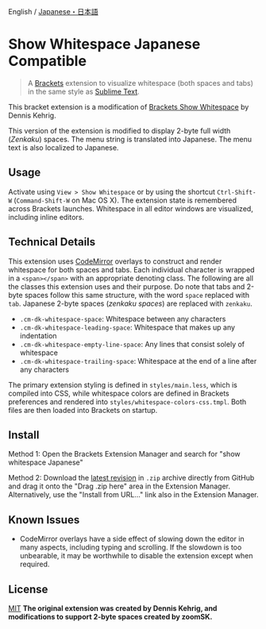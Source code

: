 English / [Japanese・日本語](https://github.com/in3etween/brackets-show-whitespace-Japanese/blob/JapaneseCompatible/README.ja.md)
# Show Whitespace Japanese Compatible

> A [Brackets](http://brackets.io/) extension to visualize whitespace (both spaces and tabs) in the same style as [Sublime Text](http://www.sublimetext.com/).

This bracket extension is a modification of [Brackets Show Whitespace](https://github.com/DennisKehrig/brackets-show-whitespace/) by Dennis Kehrig.

This version of the extension is modified to display 2-byte full width (*Zenkaku*) spaces. The menu string is translated into Japanese. The menu text is also localized to Japanese.

## Usage

Activate using `View > Show Whitespace` or by using the shortcut `Ctrl-Shift-W` (`Command-Shift-W` on Mac OS X). The extension state is remembered across Brackets launches. Whitespace in all editor windows are visualized, including inline editors.

## Technical Details

This extension uses [CodeMirror](http://codemirror.net/) overlays to construct and render whitespace for both spaces and tabs. Each individual character is wrapped in a `<span></span>` with an appropriate denoting class. The following are all the classes this extension uses and their purpose. Do note that tabs and 2-byte spaces follow this same structure, with the word `space` replaced with `tab`. Japanese 2-byte spaces (*zenkaku spaces*) are replaced with `zenkaku`.

* `.cm-dk-whitespace-space`: Whitespace between any characters
* `.cm-dk-whitespace-leading-space`: Whitespace that makes up any indentation
* `.cm-dk-whitespace-empty-line-space`: Any lines that consist solely of whitespace
* `.cm-dk-whitespace-trailing-space`: Whitespace at the end of a line after any characters

The primary extension styling is defined in `styles/main.less`, which is compiled into CSS, while whitespace colors are defined in Brackets preferences and rendered into `styles/whitespace-colors-css.tmpl`. Both files are then loaded into Brackets on startup.

## Install

Method 1: Open the Brackets Extension Manager and search for "show whitespace Japanese"

Method 2: Download the [latest revision](https://github.com/in3etween/brackets-show-whitespace-Japanese/archive/JapaneseCompatible.zip) in `.zip` archive directly from GitHub and drag it onto the "Drag .zip here" area in the Extension Manager. Alternatively, use the "Install from URL..." link also in the Extension Manager.

## Known Issues

* CodeMirror overlays have a side effect of slowing down the editor in many aspects, including typing and scrolling. If the slowdown is too unbearable, it may be worthwhile to disable the extension except when required.

## License

[MIT](LICENSE)
**The original extension was created by Dennis Kehrig, and modifications to support 2-byte spaces created by zoomSK.**
